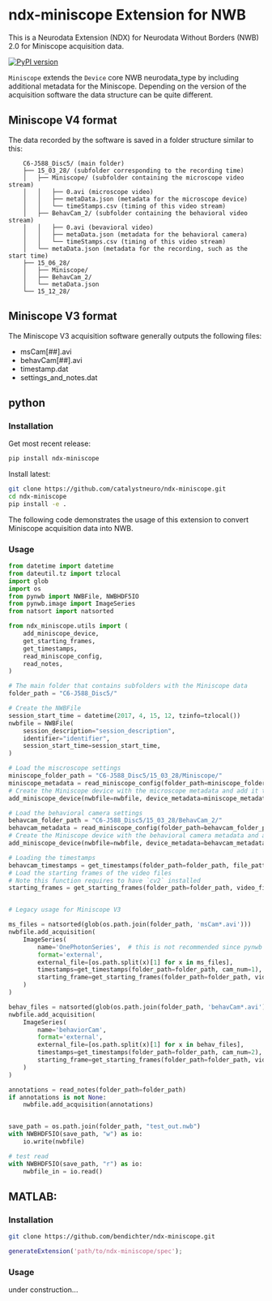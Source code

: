 # ndx-miniscope Extension for NWB

This is a Neurodata Extension (NDX) for Neurodata Without Borders (NWB) 2.0 for Miniscope acquisition data.

[![PyPI version](https://badge.fury.io/py/ndx-miniscope.svg)](https://badge.fury.io/py/ndx-miniscope)

`Miniscope` extends the `Device` core NWB neurodata_type by including additional metadata for the Miniscope.
Depending on the version of the acquisition software the data structure can be quite different.

## Miniscope V4 format
The data recorded by the software is saved in a folder structure similar to this:

        C6-J588_Disc5/ (main folder)
        ├── 15_03_28/ (subfolder corresponding to the recording time)
        │   ├── Miniscope/ (subfolder containing the microscope video stream)
        │   │   ├── 0.avi (microscope video)
        │   │   ├── metaData.json (metadata for the microscope device)
        │   │   └── timeStamps.csv (timing of this video stream)
        │   ├── BehavCam_2/ (subfolder containing the behavioral video stream)
        │   │   ├── 0.avi (bevavioral video)
        │   │   ├── metaData.json (metadata for the behavioral camera)
        │   │   └── timeStamps.csv (timing of this video stream)
        │   └── metaData.json (metadata for the recording, such as the start time)
        ├── 15_06_28/
        │   ├── Miniscope/
        │   ├── BehavCam_2/
        │   └── metaData.json
        └── 15_12_28/

## Miniscope V3 format
The Miniscope V3 acquisition software generally outputs the following files:

* msCam[##].avi
* behavCam[##].avi
* timestamp.dat
* settings_and_notes.dat


## python
### Installation

Get most recent release:
```bash
pip install ndx-miniscope
```

Install latest:
```bash
git clone https://github.com/catalystneuro/ndx-miniscope.git
cd ndx-miniscope
pip install -e .
```

The following code demonstrates the usage of this extension to convert Miniscope acquisition data into NWB.

### Usage

```python
from datetime import datetime
from dateutil.tz import tzlocal
import glob
import os
from pynwb import NWBFile, NWBHDF5IO
from pynwb.image import ImageSeries
from natsort import natsorted

from ndx_miniscope.utils import (
    add_miniscope_device,
    get_starting_frames,
    get_timestamps,
    read_miniscope_config,
    read_notes,
)

# The main folder that contains subfolders with the Miniscope data
folder_path = "C6-J588_Disc5/"

# Create the NWBFile
session_start_time = datetime(2017, 4, 15, 12, tzinfo=tzlocal())
nwbfile = NWBFile(
    session_description="session_description",
    identifier="identifier",
    session_start_time=session_start_time,
)

# Load the miscroscope settings
miniscope_folder_path = "C6-J588_Disc5/15_03_28/Miniscope/"
miniscope_metadata = read_miniscope_config(folder_path=miniscope_folder_path)
# Create the Miniscope device with the microscope metadata and add it to NWB
add_miniscope_device(nwbfile=nwbfile, device_metadata=miniscope_metadata)

# Load the behavioral camera settings
behavcam_folder_path = "C6-J588_Disc5/15_03_28/BehavCam_2/"
behavcam_metadata = read_miniscope_config(folder_path=behavcam_folder_path)
# Create the Miniscope device with the behavioral camera metadata and add it to NWB
add_miniscope_device(nwbfile=nwbfile, device_metadata=behavcam_metadata)

# Loading the timestamps
behavcam_timestamps = get_timestamps(folder_path=folder_path, file_pattern="BehavCam*/timeStamps.csv")
# Load the starting frames of the video files
# Note this function requires to have `cv2` installed
starting_frames = get_starting_frames(folder_path=folder_path, video_file_pattern="*/BehavCam*/*.avi")


# Legacy usage for Miniscope V3

ms_files = natsorted(glob(os.path.join(folder_path, 'msCam*.avi')))
nwbfile.add_acquisition(
    ImageSeries(
        name='OnePhotonSeries',  # this is not recommended since pynwb has native OnePhotonSeries
        format='external',
        external_file=[os.path.split(x)[1] for x in ms_files],
        timestamps=get_timestamps(folder_path=folder_path, cam_num=1),
        starting_frame=get_starting_frames(folder_path=folder_path, video_file_pattern="msCam*.avi"),
    )
)

behav_files = natsorted(glob(os.path.join(folder_path, 'behavCam*.avi')))
nwbfile.add_acquisition(
    ImageSeries(
        name='behaviorCam',
        format='external',
        external_file=[os.path.split(x)[1] for x in behav_files],
        timestamps=get_timestamps(folder_path=folder_path, cam_num=2),
        starting_frame=get_starting_frames(folder_path=folder_path, video_file_pattern="behavCam*.avi"),
    )
)

annotations = read_notes(folder_path=folder_path)
if annotations is not None:
    nwbfile.add_acquisition(annotations)


save_path = os.path.join(folder_path, "test_out.nwb")
with NWBHDF5IO(save_path, "w") as io:
    io.write(nwbfile)

# test read
with NWBHDF5IO(save_path, "r") as io:
    nwbfile_in = io.read()

```


## MATLAB:
### Installation
```bash
git clone https://github.com/bendichter/ndx-miniscope.git
```
```matlab
generateExtension('path/to/ndx-miniscope/spec');
```

### Usage
under construction...

